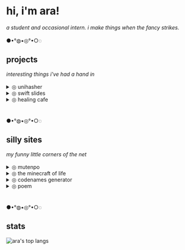 <h1>hi, i'm ara!</h1>
<em>a student and occasional intern. i make things when the fancy strikes.</em>
<br>
<br>
●•°◍•◎°•○◌
<h2>projects</h2>
<em>interesting things i've had a hand in</em>
<br>
<br>
<details>
 <summary>◎ unihasher</summary>
  https://pypi.org/project/unihasher/
</details>
<details>
 <summary>◎ swift slides</summary>
  https://swift-slides.vercel.app/
</details>
<details>
 <summary>◎ healing cafe</summary>
  https://bucketfish.github.io/dflya/
</details>

<h1></h1>
●•°◍•◎°•○◌
<h2>silly sites</h2>
<em>my funny little corners of the net</em>
<br>
<br>
<details>
 <summary>◎ mutenpo</summary>
  https://mutenpo.pona.la/
</details>
<details>
 <summary>◎ the minecraft of life</summary>
  https://mynameisashllee.github.io/MCofLife/
</details>
<details>
 <summary>◎ codenames generator</summary>
  https://mynameisashllee.github.io/codenames
</details>
<details>
 <summary>◎ poem</summary>
  https://mynameisashllee.github.io/poem
</details>

<h1></h1>
●•°◍•◎°•○◌
<h2>stats</h2>

![ara's top langs](https://github-readme-stats.vercel.app/api/top-langs/?username=mynameisashllee&theme=dracula&layout=compact)

